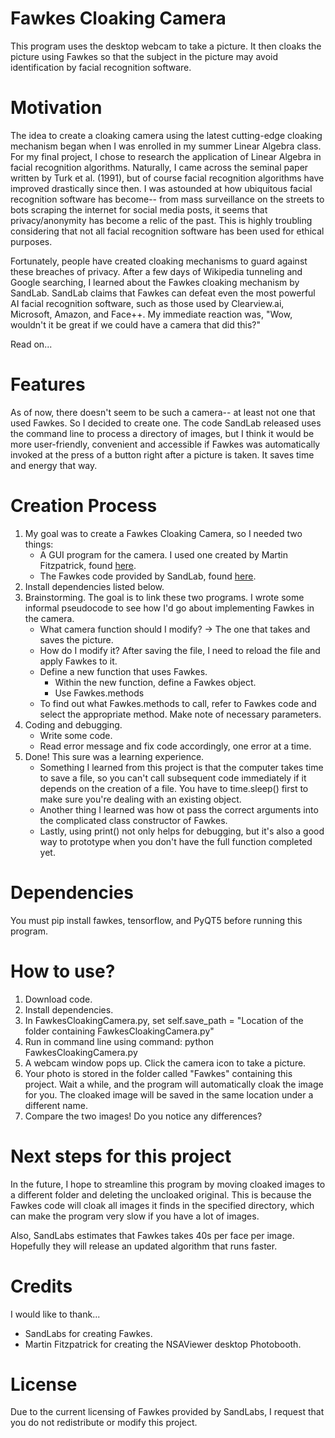 # Fawkes Cloaking Camera
This program uses the desktop webcam to take a picture. It then cloaks the picture using Fawkes so that the subject in the picture may avoid identification by facial recognition software.

# Motivation
The idea to create a cloaking camera using the latest cutting-edge cloaking mechanism began when I was enrolled in my summer Linear Algebra class. For my final project, I chose to research the application of Linear Algebra in facial recognition algorithms. Naturally, I came across the seminal paper written by Turk et al. (1991), but of course facial recognition algorithms have improved drastically since then. I was astounded at how ubiquitous facial recognition software has become-- from mass surveillance on the streets to bots scraping the internet for social media posts, it seems that privacy/anonymity has become a relic of the past. This is highly troubling considering that not all facial recognition software has been used for ethical purposes. 

Fortunately, people have created cloaking mechanisms to guard against these breaches of privacy. After a few days of Wikipedia tunneling and Google searching, I learned about the Fawkes cloaking mechanism by SandLab. SandLab claims that Fawkes can defeat even the most powerful AI facial recognition software, such as those used by Clearview.ai, Microsoft, Amazon, and Face++. My immediate reaction was, "Wow, wouldn't it be great if we could have a camera that did this?"

Read on... 

# Features
As of now, there doesn't seem to be such a camera-- at least not one that used Fawkes. So I decided to create one. The code SandLab released uses the command line to process a directory of images, but I think it would be more user-friendly, convenient and accessible if Fawkes was automatically invoked at the press of a button right after a picture is taken. It saves time and energy that way. 

# Creation Process
1. My goal was to create a Fawkes Cloaking Camera, so I needed two things:
	* A GUI program for the camera. I used one created by Martin Fitzpatrick, found [here](https://www.learnpyqt.com/examples/photobooth-webcam/). 
	* The Fawkes code provided by SandLab, found [here](https://github.com/Shawn-Shan/fawkes).
2. Install dependencies listed below.
3. Brainstorming. The goal is to link these two programs. I wrote some informal pseudocode to see how I'd go about implementing Fawkes in the camera. 
	* What camera function should I modify? -> The one that takes and saves the picture. 
	* How do I modify it? After saving the file, I need to reload the file and apply Fawkes to it. 
	* Define a new function that uses Fawkes.
		* Within the new function, define a Fawkes object. 
		* Use Fawkes.methods
	* To find out what Fawkes.methods to call, refer to Fawkes code and select the appropriate method. Make note of necessary parameters. 	
4. Coding and debugging. 
	* Write some code.
	* Read error message and fix code accordingly, one error at a time.
5. Done! This sure was a learning experience. 
	* Something I learned from this project is that the computer takes time to save a file, so you can't call subsequent code immediately if it depends on the creation of a file. You have to time.sleep() first to make sure you're dealing with an existing object. 
	* Another thing I learned was how ot pass the correct arguments into the complicated class constructor of Fawkes. 
	* Lastly, using print() not only helps for debugging, but it's also a good way to prototype when you don't have the full function completed yet. 

# Dependencies
You must pip install fawkes, tensorflow, and PyQT5 before running this program.

# How to use?
1. Download code. 
2. Install dependencies.
3. In FawkesCloakingCamera.py, set self.save_path = "Location of the folder containing FawkesCloakingCamera.py"
4. Run in command line using command: python FawkesCloakingCamera.py
5. A webcam window pops up. Click the camera icon to take a picture. 
6. Your photo is stored in the folder called "Fawkes" containing this project. Wait a while, and the program will automatically cloak the image for you. The cloaked image will be saved in the same location under a different name. 
7. Compare the two images! Do you notice any differences? 

# Next steps for this project
In the future, I hope to streamline this program by moving cloaked images to a different folder and deleting the uncloaked original. This is because the Fawkes code will cloak all images it finds in the specified directory, which can make the program very slow if you have a lot of images. 

Also, SandLabs estimates that Fawkes takes 40s per face per image. Hopefully they will release an updated algorithm that runs faster. 

# Credits
I would like to thank...
* SandLabs for creating Fawkes. 
* Martin Fitzpatrick for creating the NSAViewer desktop Photobooth. 

# License
Due to the current licensing of Fawkes provided by SandLabs, I request that you do not redistribute or modify this project. 


